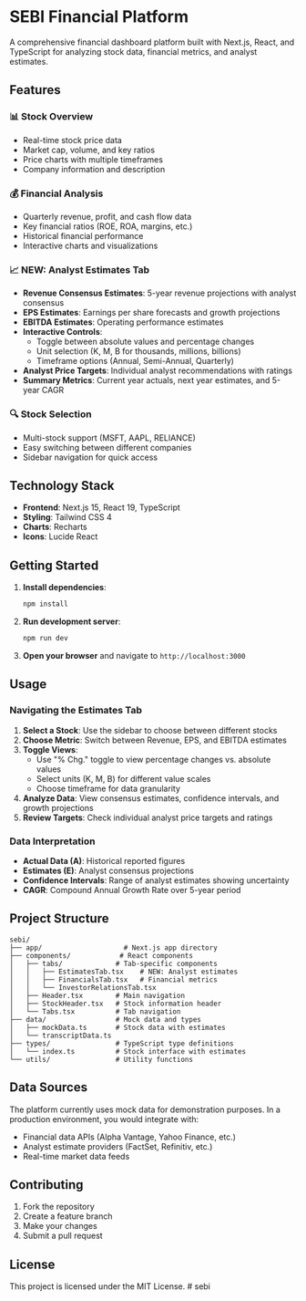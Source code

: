 # SEBI Financial Platform

A comprehensive financial dashboard platform built with Next.js, React, and TypeScript for analyzing stock data, financial metrics, and analyst estimates.

## Features

### 📊 Stock Overview
- Real-time stock price data
- Market cap, volume, and key ratios
- Price charts with multiple timeframes
- Company information and description

### 💰 Financial Analysis
- Quarterly revenue, profit, and cash flow data
- Key financial ratios (ROE, ROA, margins, etc.)
- Historical financial performance
- Interactive charts and visualizations

### 📈 **NEW: Analyst Estimates Tab**
- **Revenue Consensus Estimates**: 5-year revenue projections with analyst consensus
- **EPS Estimates**: Earnings per share forecasts and growth projections
- **EBITDA Estimates**: Operating performance estimates
- **Interactive Controls**:
  - Toggle between absolute values and percentage changes
  - Unit selection (K, M, B for thousands, millions, billions)
  - Timeframe options (Annual, Semi-Annual, Quarterly)
- **Analyst Price Targets**: Individual analyst recommendations with ratings
- **Summary Metrics**: Current year actuals, next year estimates, and 5-year CAGR

### 🔍 Stock Selection
- Multi-stock support (MSFT, AAPL, RELIANCE)
- Easy switching between different companies
- Sidebar navigation for quick access

## Technology Stack

- **Frontend**: Next.js 15, React 19, TypeScript
- **Styling**: Tailwind CSS 4
- **Charts**: Recharts
- **Icons**: Lucide React

## Getting Started

1. **Install dependencies**:
   ```bash
   npm install
   ```

2. **Run development server**:
   ```bash
   npm run dev
   ```

3. **Open your browser** and navigate to `http://localhost:3000`

## Usage

### Navigating the Estimates Tab

1. **Select a Stock**: Use the sidebar to choose between different stocks
2. **Choose Metric**: Switch between Revenue, EPS, and EBITDA estimates
3. **Toggle Views**: 
   - Use "% Chg." toggle to view percentage changes vs. absolute values
   - Select units (K, M, B) for different value scales
   - Choose timeframe for data granularity
4. **Analyze Data**: View consensus estimates, confidence intervals, and growth projections
5. **Review Targets**: Check individual analyst price targets and ratings

### Data Interpretation

- **Actual Data (A)**: Historical reported figures
- **Estimates (E)**: Analyst consensus projections
- **Confidence Intervals**: Range of analyst estimates showing uncertainty
- **CAGR**: Compound Annual Growth Rate over 5-year period

## Project Structure

```
sebi/
├── app/                    # Next.js app directory
├── components/            # React components
│   ├── tabs/             # Tab-specific components
│   │   ├── EstimatesTab.tsx    # NEW: Analyst estimates
│   │   ├── FinancialsTab.tsx   # Financial metrics
│   │   └── InvestorRelationsTab.tsx
│   ├── Header.tsx        # Main navigation
│   ├── StockHeader.tsx   # Stock information header
│   └── Tabs.tsx          # Tab navigation
├── data/                 # Mock data and types
│   ├── mockData.ts       # Stock data with estimates
│   └── transcriptData.ts
├── types/                # TypeScript type definitions
│   └── index.ts          # Stock interface with estimates
└── utils/                # Utility functions
```

## Data Sources

The platform currently uses mock data for demonstration purposes. In a production environment, you would integrate with:

- Financial data APIs (Alpha Vantage, Yahoo Finance, etc.)
- Analyst estimate providers (FactSet, Refinitiv, etc.)
- Real-time market data feeds

## Contributing

1. Fork the repository
2. Create a feature branch
3. Make your changes
4. Submit a pull request

## License

This project is licensed under the MIT License.
#   s e b i 
 
 